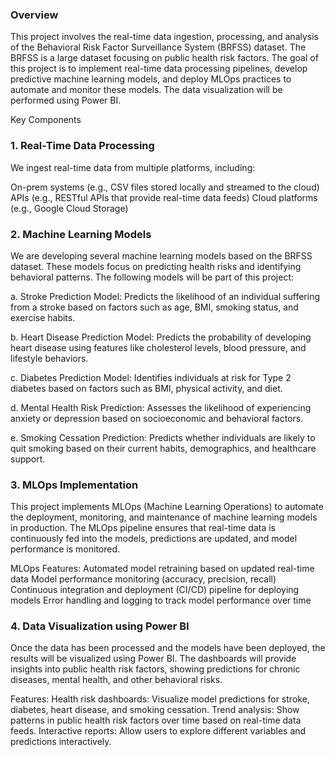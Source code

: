 ### Overview
This project involves the real-time data ingestion, processing, and analysis of the Behavioral Risk Factor Surveillance System (BRFSS) dataset. The BRFSS is a large dataset focusing on public health risk factors. The goal of this project is to implement real-time data processing pipelines, develop predictive machine learning models, and deploy MLOps practices to automate and monitor these models. The data visualization will be performed using Power BI.

Key Components
### 1. Real-Time Data Processing
We ingest real-time data from multiple platforms, including:

  On-prem systems (e.g., CSV files stored locally and streamed to the cloud)
  APIs (e.g., RESTful APIs that provide real-time data feeds)
  Cloud platforms (e.g., Google Cloud Storage)

### 2. Machine Learning Models
We are developing several machine learning models based on the BRFSS dataset. These models focus on predicting health risks and identifying behavioral patterns. The following models will be part of this project:

a. Stroke Prediction Model:
Predicts the likelihood of an individual suffering from a stroke based on factors such as age, BMI, smoking status, and exercise habits.

b. Heart Disease Prediction Model:
Predicts the probability of developing heart disease using features like cholesterol levels, blood pressure, and lifestyle behaviors.

c. Diabetes Prediction Model:
Identifies individuals at risk for Type 2 diabetes based on factors such as BMI, physical activity, and diet.

d. Mental Health Risk Prediction:
Assesses the likelihood of experiencing anxiety or depression based on socioeconomic and behavioral factors.

e. Smoking Cessation Prediction:
Predicts whether individuals are likely to quit smoking based on their current habits, demographics, and healthcare support.


### 3. MLOps Implementation
This project implements MLOps (Machine Learning Operations) to automate the deployment, monitoring, and maintenance of machine learning models in production. The MLOps pipeline ensures that real-time data is continuously fed into the models, predictions are updated, and model performance is monitored.

MLOps Features:
Automated model retraining based on updated real-time data
Model performance monitoring (accuracy, precision, recall)
Continuous integration and deployment (CI/CD) pipeline for deploying models
Error handling and logging to track model performance over time


### 4. Data Visualization using Power BI
Once the data has been processed and the models have been deployed, the results will be visualized using Power BI. The dashboards will provide insights into public health risk factors, showing predictions for chronic diseases, mental health, and other behavioral risks.

Features:
Health risk dashboards: Visualize model predictions for stroke, diabetes, heart disease, and smoking cessation.
Trend analysis: Show patterns in public health risk factors over time based on real-time data feeds.
Interactive reports: Allow users to explore different variables and predictions interactively.
